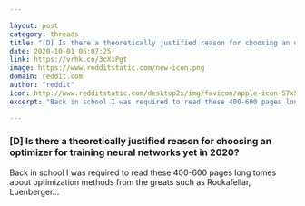 ```yaml
---

layout: post
category: threads
title: "[D] Is there a theoretically justified reason for choosing an optimizer for training neural networks yet in 2020?"
date: 2020-10-01 06:07:25
link: https://vrhk.co/3cXxPgt
image: https://www.redditstatic.com/new-icon.png
domain: reddit.com
author: "reddit"
icon: http://www.redditstatic.com/desktop2x/img/favicon/apple-icon-57x57.png
excerpt: "Back in school I was required to read these 400-600 pages long tomes about optimization methods from the greats such as Rockafellar, Luenberger..."

---
```


### [D] Is there a theoretically justified reason for choosing an optimizer for training neural networks yet in 2020?

Back in school I was required to read these 400-600 pages long tomes about optimization methods from the greats such as Rockafellar, Luenberger...